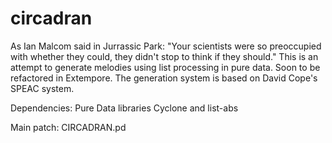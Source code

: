 # circadran
As Ian Malcom said in Jurrassic Park: "Your scientists were so preoccupied with whether they could, they didn't stop to think if they should." This is an attempt to generate melodies using list processing in pure data. Soon to be refactored in Extempore. The generation system is based on David Cope's SPEAC system.

Dependencies: Pure Data libraries Cyclone and list-abs

Main patch: CIRCADRAN.pd
